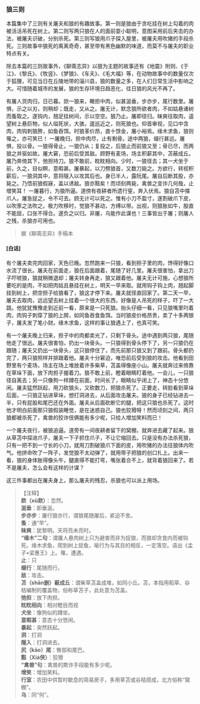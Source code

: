 <script type="text/javascript">
    var head = document.getElementsByTagName('head')[0];
    cssURL = '/public/liao.css';
    linkTag = document.createElement('link');
    linkTag.href = cssURL;
    linkTag.setAttribute('type','text/css');
    linkTag.setAttribute('rel','stylesheet');
    head.appendChild(linkTag);
</script>
### 狼三则

本篇集中了三则有关屠夫和狼的有趣故事。第一则是狼由于贪吃挂在树上勾着的肉被活活吊死在树上。第二则写两只狼在人的面前耍小聪明，意图采用前后夹击的办法，被屠夫识破，分别杀死。第三则写狼用爪子探入屋里，被屠夫用吹猪的手段杀死。三则故事中狼死的离离奇奇，甚至带有黑色幽默的味道，而莫不与屠夫的职业特点有关。

除去本篇的三则故事外，《聊斋志异》以狼为主题的故事还有《地震》附则、《于江》、《黎氏》、《牧竖》、《梦狼》、《车夫》、《毛大福》等，在动物故事中的数量仅次于狐狸，可见当日在丘陵地带的淄川县，狼的数量之多，在人们日常生活中影响之大。可惜随着城市的发展，狼的生存环境日趋恶化，往日狼的风光不再了。

有屠人货肉归，日已暮。欻一狼来，瞰担中肉，似甚涎垂，步亦步，尾行数里。屠惧，示之以刃，则稍却；既走，又从之。屠无计，默念狼所欲者肉，不如姑悬诸树而蚤取之。遂钩内，翘足挂树间，示以空空。狼乃止。屠即径归。昧爽往取肉，遥望树上悬巨物，似人缢死状，大骇。逡巡近之，则死狼也。仰首审视，见口中含肉，肉钩刺狼胯，如鱼吞饵。时狼革价昂，直十馀金，屠小裕焉。缘木求鱼，狼则罹之，亦可笑已！
一屠晚归，担中肉尽，止有剩骨。途中两狼，缀行甚远。屠惧，投以骨。一狼得骨止，一狼仍从；复投之，后狼止而前狼又至；骨已尽，而两狼之并驱如故。屠大窘，恐前后受其敌。顾野有麦场，场主积薪其中，苫蔽成丘。屠乃奔倚其下，弛担持刀。狼不敢前，眈眈相向。少时，一狼径去；其一犬坐于前，久之，目似瞑，意暇甚。屠暴起，以刀劈狼首，又数刀毙之。方欲行，转视积薪后，一狼洞其中，意将隧入以攻其后也。身已半人，露阮尾。屠自后断其股，亦毙之。乃悟前狼假寐，盖以诱敌。狼亦黠矣！而顷刻两毙，禽兽之变诈几何哉，止增笑耳！
一屠暮行，为狼所逼。道傍有夜耕者所遗行窒，奔入伏焉。狼自苫中搽爪人。屠急捉之，令不可去。顾无计可以死之。惟有小刀不盈寸，遂割破爪下皮，以吹豕之法吹之。极力吹移时，觉狼不甚动，方缚以带。出视，则狼胀如牛，股直不能屈，口张不得合。遂负之以归。非屠，乌能作此谋也！三事皆出于屠；则屠人之残，杀狼亦可用也。

</section>

> 据《聊斋志异》手稿本

#### [白话]
<aside>

有个屠夫卖完肉回家，天色已晚。忽然跑来一只狼，看到担子里的肉，馋得好像口水流了很长。屠夫在前面走，狼在后面跟着，尾随了好几里。屠夫很害怕，拿出刀子吓唬狼，狼就稍微退却；屠夫转身再走，狼又跟着他。屠夫无计可施，心想狼所要吃的是肉，不如把肉姑且悬挂在树上，明天一早来取。就用钩子钩上肉，翘起脚挂到树上，把空担子给狼看了，狼这才停下来。屠夫就径直回家了。第二天一早，屠夫去取肉，远远望去树上挂着一个很大的东西，好像是人吊死的样子，吓了一大跳。他犹犹豫豫走到近前一看，原来是一只死狼。抬头仔细一看，只见狼嘴里叼着肉，肉钩子刺穿了狼的上腭，如同鱼吞食鱼饵。当时狼皮价格昂贵，卖了十多两银子，屠夫发了笔小财。缘木求鱼，这样的事让狼遇上了，也真可笑。

有一个屠夫晚上归来，担子中的肉都卖光了，只剩下骨头。途中遇到两只狼，尾随他走了很远。屠夫很害怕，扔出一块骨头。一只狼得到骨头停下了，另一只狼仍在跟随；屠夫又扔出一块骨头，这只狼停住了，而先前那只狼又到了跟前。骨头都扔完了，两只狼照样并排跟着他。屠夫十分窘迫，唯恐前后受到狼的攻击。他看到田野里有个麦场，场主在场上堆放着许多柴草，苫盖得像座小山。屠夫就奔过来倚靠在草垛下面，放下肉担子握着刀。狼不敢上前，瞪着眼睛盯着他。一会儿，一只狼径自离去；另一只像狗一样蹲在前面，时间长了，眼睛似乎闭上了，神态十分悠闲。屠夫猛然跃起，用刀砍狼头，又砍数刀，把狼杀死了。正要走，转脸看到草垛后面，一只狼正钻进草垛，想打洞进去，从后面攻击屠夫。狼的身子已经钻进去一半，只有屁股和尾巴还在外面。屠夫从后面砍断它的腿，把这只狼也杀死了。这时他才明白前面那只狼假装睡觉，是在迷惑自己。狼也狡猾呀！然而顷刻之间，两只狼都被杀死了，禽兽的狡诈伎俩能有多少呢，只给人增加笑料而已！

一个屠夫夜行，被狼追逼。道旁有一间夜耕者留下的窝棚，就奔进去藏了起来。狼从草苫中探进爪子，屠夫一下子抓住爪子，不让它缩回去。只是没有办法杀死狼，只有一把不到一寸长的小刀，就用刀割破狼爪下面的皮，用吹猪的办法往狼体内吹气。他拼命吹了一阵子，发觉狼不太动弹了，就用带子把狼的创口扎上。出来一看，狼的身体胀得像头牛，腿直得不能打弯，嘴张着合不上，就背着狼回来了。若不是屠夫，怎么会有这样的计谋？

这三件事都出在屠夫身上，那么屠夫的残忍，杀狼也可以派上用场。

</aside>

> 【注释】  
<b>欻（xū欻）</b>：忽然。  
<b>涎垂</b>：即垂涎。  
<b>步亦步</b>：屠行狼亦行，谓狼尾随屠后，紧迫不舍。  
<b>蚤</b>：通“早”。  
<b>昧爽</b>：犹黎明。天将亮未亮时。  
<b>“缘木”二句</b>：谓屠人悬肉树上只为避害而非为捉狼，而狼却贪食内而被钩死。缘木求鱼，爬到树上捉鱼，喻行为与其目的相反，一定落空。语出《孟子•梁惠王》上。罹，遭遇。  
<b>止</b>：只  
<b>缀行</b>：尾随而行。  
<b>敌</b>：攻击。  
<b>苫（shān删）蔽成丘</b>：谓柴草苫盖成堆，如同小丘。苫，本指用稻草、谷秸编制的覆盖物，俗称草苫子，此处意为苫盖。  
<b>弛担</b>：放下肉担。  
<b>眈眈相向</b>：相对瞪目而视  
<b>犬坐</b>：像狗似的蹲坐。  
<b>意暇甚</b>：意态十分悠闲。  
<b>暴起</b>：突然跃起。  
<b>洞</b>：打洞  
<b>隧入</b>：打洞进去。  
<b>尻（kāo）尾</b>：臀部和尾巴。  
<b>黠（Xiá侠）</b>：狡猾  
<b>“禽兽”句</b>：禽兽的欺诈手段能有多少呢。  
<b>增笑</b>：增加笑料。  
<b>行室</b>：农田中供暂时歇息的简易房子，多用草苫或谷秸搭成，北方俗称“窝棚”。  
<b>乌</b>：同“何”。  

